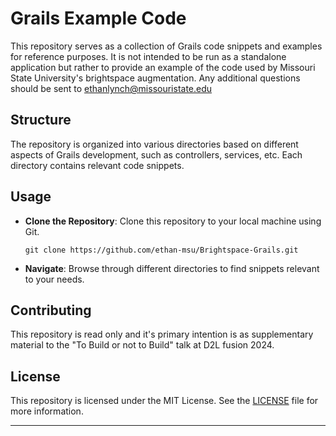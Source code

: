 # Grails Example Code

This repository serves as a collection of Grails code snippets and examples for reference purposes. It is not intended to be run as a standalone application but rather to provide an example of the code used by Missouri State University's brightspace augmentation. Any additional questions should be sent to ethanlynch@missouristate.edu

## Structure

The repository is organized into various directories based on different aspects of Grails development, such as controllers, services, etc. Each directory contains relevant code snippets.

## Usage

- **Clone the Repository**: Clone this repository to your local machine using Git.

  ```
  git clone https://github.com/ethan-msu/Brightspace-Grails.git
  ```

- **Navigate**: Browse through different directories to find snippets relevant to your needs.

## Contributing

This repository is read only and it's primary intention is as supplementary material to the "To Build or not to Build" talk at D2L fusion 2024.


## License

This repository is licensed under the MIT License. See the [LICENSE](LICENSE) file for more information.

---
